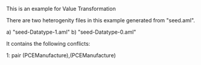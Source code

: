 This is an example for Value Transformation

There are two heterogenity files in this example generated from "seed.aml".

a) "seed-Datatype-1.aml"
b) "seed-Datatype-0.aml"

It contains the following conflicts:

1: pair (PCEManufacture),(PCEManufacture)
